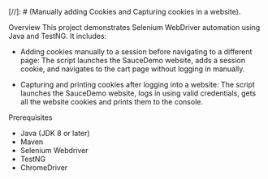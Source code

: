 [//]: # (Manually adding Cookies and Capturing cookies in a website).

Overview
This project demonstrates Selenium WebDriver automation using Java and TestNG. It includes:

* Adding cookies manually to a session before navigating to a different page: The script launches the SauceDemo website,
adds a session cookie, and navigates to the cart page without logging in manually.


* Capturing and printing cookies after logging into a website: The script launches the SauceDemo website, 
logs in using valid credentials, gets all the website cookies and prints them to the console.



Prerequisites
* Java (JDK 8 or later)
* Maven
* Selenium Webdriver
* TestNG
* ChromeDriver 

